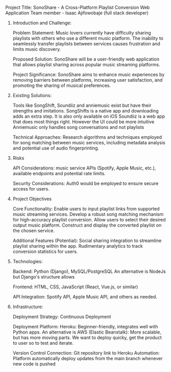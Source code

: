 Project Title: SonoShare - A Cross-Platform Playlist Conversion Web Application
Team member - Isaac Ajifowobaje (full stack developer)

1. Introduction and Challenge:

	Problem Statement: Music lovers currently have difficulty sharing playlists with others who use a different music platform. The inability to seamlessly transfer playlists between services causes frustration and limits music discovery.

	Proposed Solution: SonoShare will be a user-friendly web application that allows playlist sharing across popular music streaming platforms.
	
	Project Significance: SonoShare aims to enhance music experiences by removing barriers between platforms, increasing user satisfaction, and promoting the sharing of musical preferences.


2. Existing Solutions: 

	Tools like SongShift, Soundiiz and  anniemusic exist but have their strengths and imitations.
	SongShifts is a native app and downloading adds an extra step. It is also only available on iOS
	Soundiiz is a web app that does most things right. However the UI could be more intuitive
	Anniemusic only handles song conversations and not playlists

	Technical Approaches: Research algorithms and techniques employed for song matching between music services, including metadata analysis and potential use of audio fingerprinting.


3. Risks

	API Considerations: music service APIs (Spotify, Apple Music, etc.), available endpoints and potential rate limits.

	Security Considerations: Auth0 would be employed to ensure secure access for users.


3. Project Objectives
	
	Core Functionality:
		Enable users to input playlist links from supported music streaming services.
		Develop a robust song matching mechanism for high-accuracy playlist conversion.
		Allow users to select their desired output music platform.
		Construct and display the converted playlist on the chosen service.

	Additional Features (Potential):
		Social sharing integration to streamline playlist sharing within the app.
		Rudimentary analytics to track conversion statistics for users.


4. Technologies:
	
	Backend: Python (Django), MySQL/PostgreSQL
		An alternative is NodeJs but Django's structure allows 
	
	Frontend: HTML, CSS, JavaScript (React, Vue.js, or similar)

	API Integration: Spotify API, Apple Music API, and others as needed.


5. Infrastructure:
	
	Deployment Strategy: Continuous Deployment
	
	Deployment Platform: Heroku: Beginner-friendly, integrates well with Python apps.
		An alternative is AWS (Elastic Beanstalk): More scalable, but has more moving parts. We want to deploy quicky, get the product to user so to test and iterate.
	
	Version Control Connection: Git repository link to Heroku
		Automation: Platform automatically deploy updates from the main branch whenever new code is pushed
